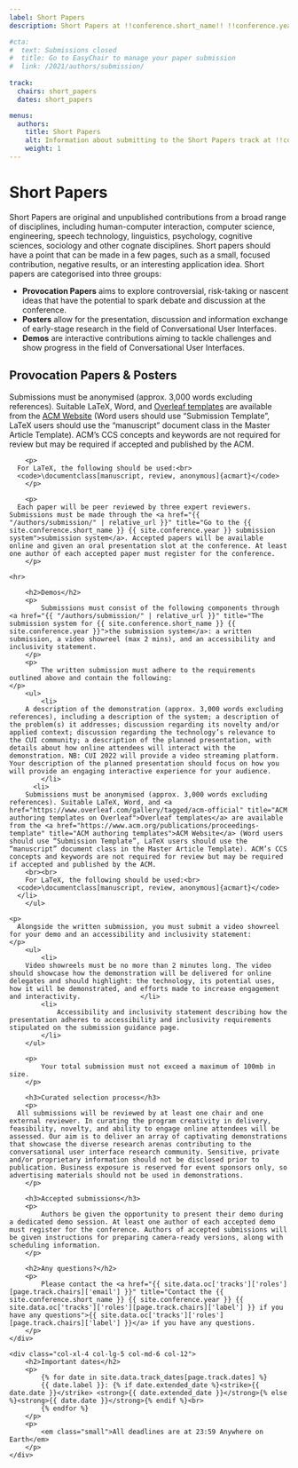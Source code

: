 ```yaml
---
label: Short Papers
description: Short Papers at !!conference.short_name!! !!conference.year!! combines the previous tracks of provocation papers, demos, and posters into one new enhanced track.

#cta:
#  text: Submissions closed
#  title: Go to EasyChair to manage your paper submission
#  link: /2021/authors/submission/
  
track:
  chairs: short_papers
  dates: short_papers

menus:
  authors:
    title: Short Papers
    alt: Information about submitting to the Short Papers track at !!conference.short_name!! !!conference.year!!
    weight: 1
---
```


# Short Papers

Short Papers are original and unpublished contributions from a broad range of disciplines, including human-computer interaction, computer science, engineering, speech technology, linguistics, psychology, cognitive sciences, sociology and other cognate disciplines. Short papers should have a point that can be made in a few pages, such as a small, focused contribution, negative results, or an interesting application idea. Short papers are categorised into three groups: 

<ul>
  <li><strong>Provocation Papers</strong> aims to explore controversial, risk-taking or nascent ideas that have the potential to spark debate and discussion at the conference.</li>
  <li><strong>Posters</strong> allow for the presentation, discussion and information exchange of early-stage research in the field of Conversational User Interfaces.</li>
  <li><strong>Demos</strong> are interactive contributions aiming to tackle challenges and show progress in the field of Conversational User Interfaces.</li>
</ul>

<div class="row">
	<div class="col-xl-8 col-lg-7 col-md-6 col-12">
		<h2>Provocation Papers &amp; Posters</h2>
		<p>
      Submissions must be anonymised (approx. 3,000 words excluding references). Suitable LaTeX, Word, and <a href="https://www.overleaf.com/gallery/tagged/acm-official" title="ACM authoring templates on Overleaf">Overleaf templates</a> are available from the <a href="https://www.acm.org/publications/proceedings-template" title="ACM authoring templates">ACM Website</a> (Word users should use “Submission Template”, LaTeX users should use the “manuscript” document class in the Master Article Template). ACM’s CCS concepts and keywords are not required for review but may be required if accepted and published by the ACM.
		</p>

		<p>
      For LaTeX, the following should be used:<br>
      <code>\documentclass[manuscript, review, anonymous]{acmart}</code>
		</p>

		<p>
      Each paper will be peer reviewed by three expert reviewers. Submissions must be made through the <a href="{{ "/authors/submission/" | relative_url }}" title="Go to the {{ site.conference.short_name }} {{ site.conference.year }} submission system">submission system</a>. Accepted papers will be available online and given an oral presentation slot at the conference. At least one author of each accepted paper must register for the conference.
		</p>
    
    <hr>
    
		<h2>Demos</h2>
		<p>
			Submissions must consist of the following components through <a href="{{ "/authors/submission/" | relative_url }}" title="The submission system for {{ site.conference.short_name }} {{ site.conference.year }}">the submission system</a>: a written submission, a video showreel (max 2 mins), and an accessibility and inclusivity statement. 
		</p>
		<p>
			The written submission must adhere to the requirements outlined above and contain the following: 
    </p>
		<ul>
			<li>
        A description of the demonstration (approx. 3,000 words excluding references), including a description of the system; a description of the problem(s) it addresses; discussion regarding its novelty and/or applied context; discussion regarding the technology’s relevance to the CUI community; a description of the planned presentation, with details about how online attendees will interact with the demonstration. NB: CUI 2022 will provide a video streaming platform. Your description of the planned presentation should focus on how you will provide an engaging interactive experience for your audience.
			</li>
		  <li>
        Submissions must be anonymised (approx. 3,000 words excluding references). Suitable LaTeX, Word, and <a href="https://www.overleaf.com/gallery/tagged/acm-official" title="ACM authoring templates on Overleaf">Overleaf templates</a> are available from the <a href="https://www.acm.org/publications/proceedings-template" title="ACM authoring templates">ACM Website</a> (Word users should use “Submission Template”, LaTeX users should use the “manuscript” document class in the Master Article Template). ACM’s CCS concepts and keywords are not required for review but may be required if accepted and published by the ACM.
        <br><br>
        For LaTeX, the following should be used:<br>
      <code>\documentclass[manuscript, review, anonymous]{acmart}</code>
      </li>
		</ul>

    <p>
      Alongside the written submission, you must submit a video showreel for your demo and an accessibility and inclusivity statement:
    </p>
		<ul>
			<li>
        Video showreels must be no more than 2 minutes long. The video should showcase how the demonstration will be delivered for online delegates and should highlight: the technology, its potential uses, how it will be demonstrated, and efforts made to increase engagement and interactivity.				</li>
			<li>
				Accessibility and inclusivity statement describing how the presentation adheres to accessibility and inclusivity requirements stipulated on the submission guidance page.
			</li>
		</ul>

		<p>
			Your total submission must not exceed a maximum of 100mb in size.
		</p>

		<h3>Curated selection process</h3>
		<p>
      All submissions will be reviewed by at least one chair and one external reviewer. In curating the program creativity in delivery, feasibility, novelty, and ability to engage online attendees will be assessed. Our aim is to deliver an array of captivating demonstrations that showcase the diverse research arenas contributing to the conversational user interface research community. Sensitive, private and/or proprietary information should not be disclosed prior to publication. Business exposure is reserved for event sponsors only, so advertising materials should not be used in demonstrations.
		</p>

		<h3>Accepted submissions</h3>
		<p>
			Authors be given the opportunity to present their demo during a dedicated demo session. At least one author of each accepted demo must register for the conference. Authors of accepted submissions will be given instructions for preparing camera-ready versions, along with scheduling information.
		</p>

		<h2>Any questions?</h2>
		<p>
			Please contact the <a href="{{ site.data.oc['tracks']['roles'][page.track.chairs]['email'] }}" title="Contact the {{ site.conference.short_name }} {{ site.conference.year }} {{ site.data.oc['tracks']['roles'][page.track.chairs]['label'] }} if you have any questions">{{ site.data.oc['tracks']['roles'][page.track.chairs]['label'] }}</a> if you have any questions.
		</p>
	</div>

	<div class="col-xl-4 col-lg-5 col-md-6 col-12">
		<h2>Important dates</h2>
		<p>
			{% for date in site.data.track_dates[page.track.dates] %}
			{{ date.label }}: {% if date.extended_date %}<strike>{{ date.date }}</strike> <strong>{{ date.extended_date }}</strong>{% else %}<strong>{{ date.date }}</strong>{% endif %}<br>
			{% endfor %}
		</p>
		<p>
			<em class="small">All deadlines are at 23:59 Anywhere on Earth</em>
		</p>
	</div>
</div>
